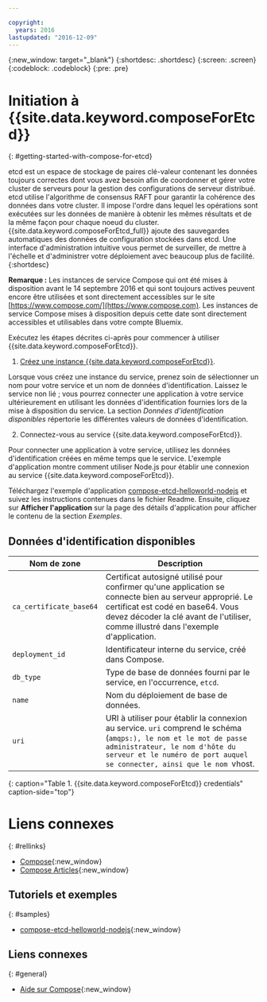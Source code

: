 ```yaml
---

copyright:
  years: 2016
lastupdated: "2016-12-09"
---
```


{:new_window: target="_blank"}
{:shortdesc: .shortdesc}
{:screen: .screen}
{:codeblock: .codeblock}
{:pre: .pre}

# Initiation à {{site.data.keyword.composeForEtcd}}
{: #getting-started-with-compose-for-etcd}

etcd est un espace de stockage de paires clé-valeur contenant les données toujours correctes dont vous avez besoin afin de coordonner et gérer votre cluster de serveurs pour la gestion des configurations de serveur distribué. etcd utilise l'algorithme de consensus RAFT pour garantir la cohérence des données dans votre cluster. Il impose l'ordre dans lequel les opérations sont exécutées sur les données de manière à obtenir les mêmes résultats et de la même façon pour chaque noeud du cluster. {{site.data.keyword.composeForEtcd_full}} ajoute des sauvegardes automatiques des données de configuration stockées dans etcd. Une interface d'administration intuitive vous permet de surveiller, de mettre à l'échelle et d'administrer votre déploiement avec beaucoup plus de facilité.
{:shortdesc}

**Remarque :** Les instances de service Compose qui ont été mises à disposition avant le 14 septembre 2016 et qui sont toujours actives peuvent encore être utilisées et sont directement accessibles sur le site [https://www.compose.com/](https://www.compose.com). Les instances de service Compose mises à disposition depuis cette date sont directement accessibles et utilisables dans votre compte Bluemix.

Exécutez les étapes décrites ci-après pour commencer à utiliser {{site.data.keyword.composeForEtcd}}.

1. [Créez une instance {{site.data.keyword.composeForEtcd}}](https://console.ng.bluemix.net/catalog/services/compose-for-etcd/).

  Lorsque vous créez une instance du service, prenez soin de sélectionner un nom pour votre service et un nom de données d'identification. Laissez le service non lié ; vous pourrez connecter une application à votre service ultérieurement en utilisant les données d'identification fournies lors de la mise à disposition du service. La section *Données d'identification disponibles* répertorie les différentes valeurs de données d'identification.

2. Connectez-vous au service {{site.data.keyword.composeForEtcd}}.

Pour connecter une application à votre service, utilisez les données d'identification créées en même temps que le service. L'exemple d'application montre comment utiliser Node.js pour établir une connexion au service {{site.data.keyword.composeForEtcd}}.

Téléchargez l'exemple d'application [compose-etcd-helloworld-nodejs](https://github.com/IBM-Bluemix/compose-etcd-helloworld-nodejs) et suivez les instructions contenues dans le fichier Readme. Ensuite, cliquez sur **Afficher l'application** sur la page des détails d'application pour afficher le contenu de la section *Exemples*.

## Données d'identification disponibles

Nom de zone|Description
----------|-----------
`ca_certificate_base64`|Certificat autosigné utilisé pour confirmer qu'une application se connecte bien au serveur approprié. Le certificat est codé en base64. Vous devez décoder la clé avant de l'utiliser, comme illustré dans l'exemple d'application.
`deployment_id`|Identificateur interne du service, créé dans Compose.
`db_type`|Type de base de données fourni par le service, en l'occurrence, `etcd`.
`name`|Nom du déploiement de base de données.
`uri`|URI à utiliser pour établir la connexion au service. `uri` comprend le schéma (`amqps:), le nom et le mot de passe administrateur, le nom d'hôte du serveur et le numéro de port auquel se connecter, ainsi que le nom `vhost.
{: caption="Table 1. {{site.data.keyword.composeForEtcd}} credentials" caption-side="top"}

# Liens connexes
{: #rellinks}

* [Compose](https://www.compose.com){:new_window}
* [Compose Articles](https://www.compose.com/articles/){:new_window}

## Tutoriels et exemples
{: #samples}
* [compose-etcd-helloworld-nodejs](https://github.com/IBM-Bluemix/compose-etcd-helloworld-nodejs){:new_window}

## Liens connexes
{: #general}
* [Aide sur Compose](https://help.compose.com/docs){:new_window}
